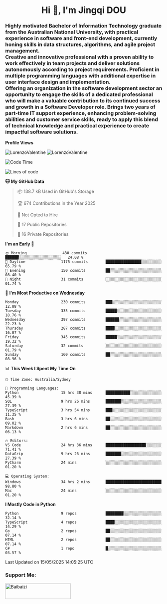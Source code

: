 <h1 align="center">Hi 👋, I'm Jingqi DOU</h1>
<h3 align="left">
Highly motivated Bachelor of Information Technology graduate from the Australian National University, with practical experience in software and front-end development, currently honing skills in data structures, algorithms, and agile project management. <br>
Creative and innovative professional with a proven ability to work effectively in team projects and deliver solutions autonomously according to project requirements. Proficient in multiple programming languages with additional expertise in user interface design and implementation. <br>
Offering an organization in the software development sector an opportunity to engage the skills of a dedicated professional who will make a valuable contribution to its continued success and growth in a Software Developer role. Brings two years of part-time IT support experience, enhancing problem-solving abilities and customer service skills, ready to apply this blend of technical knowledge and practical experience to create impactful software solutions.
</h3>

**Profile Views**<br>
<!-- <img src="https://count.getloli.com/get/@:name" alt="LorenzoValentine" theme="rule34" /> -->
<img src="https://count.getloli.com/@LorenzoValentine?name=LorenzoValentine&theme=asoul&padding=7&offset=0&align=center&scale=2&pixelated=1&darkmode=auto&prefix=020315" alt="LorenzoValentine" theme="rule34" />
<img src="https://count.getloli.com/@LorenzoValentine?name=LorenzoValentine&theme=food&padding=7&offset=0&align=center&scale=2&pixelated=1&darkmode=auto&prefix=020315" alt="LorenzoValentine" theme="rule34" />
 

<!--START_SECTION:waka-->
![Code Time](http://img.shields.io/badge/Code%20Time-1%2C926%20hrs%2013%20mins-blue)

![Lines of code](https://img.shields.io/badge/From%20Hello%20World%20I%27ve%20Written-343.8%20thousand%20lines%20of%20code-blue)

**🐱 My GitHub Data** 

> 📦 138.7 kB Used in GitHub's Storage 
 > 
> 🏆 674 Contributions in the Year 2025
 > 
> 🚫 Not Opted to Hire
 > 
> 📜 17 Public Repositories 
 > 
> 🔑 16 Private Repositories 
 > 
**I'm an Early 🐤** 

```text
🌞 Morning                430 commits         ██████░░░░░░░░░░░░░░░░░░░   24.08 % 
🌆 Daytime                1175 commits        ████████████████░░░░░░░░░   65.79 % 
🌃 Evening                150 commits         ██░░░░░░░░░░░░░░░░░░░░░░░   08.40 % 
🌙 Night                  31 commits          ░░░░░░░░░░░░░░░░░░░░░░░░░   01.74 % 
```
📅 **I'm Most Productive on Wednesday** 

```text
Monday                   230 commits         ███░░░░░░░░░░░░░░░░░░░░░░   12.88 % 
Tuesday                  335 commits         █████░░░░░░░░░░░░░░░░░░░░   18.76 % 
Wednesday                397 commits         ██████░░░░░░░░░░░░░░░░░░░   22.23 % 
Thursday                 287 commits         ████░░░░░░░░░░░░░░░░░░░░░   16.07 % 
Friday                   345 commits         █████░░░░░░░░░░░░░░░░░░░░   19.32 % 
Saturday                 32 commits          ░░░░░░░░░░░░░░░░░░░░░░░░░   01.79 % 
Sunday                   160 commits         ██░░░░░░░░░░░░░░░░░░░░░░░   08.96 % 
```


📊 **This Week I Spent My Time On** 

```text
🕑︎ Time Zone: Australia/Sydney

💬 Programming Languages: 
Python                   15 hrs 38 mins      ███████████░░░░░░░░░░░░░░   45.39 % 
SQL                      9 hrs 26 mins       ███████░░░░░░░░░░░░░░░░░░   27.39 % 
TypeScript               3 hrs 54 mins       ███░░░░░░░░░░░░░░░░░░░░░░   11.35 % 
Bash                     3 hrs 6 mins        ██░░░░░░░░░░░░░░░░░░░░░░░   09.02 % 
Markdown                 2 hrs 6 mins        ██░░░░░░░░░░░░░░░░░░░░░░░   06.13 % 

🔥 Editors: 
VS Code                  24 hrs 36 mins      ██████████████████░░░░░░░   71.41 % 
DataGrip                 9 hrs 26 mins       ███████░░░░░░░░░░░░░░░░░░   27.39 % 
PyCharm                  24 mins             ░░░░░░░░░░░░░░░░░░░░░░░░░   01.20 % 

💻 Operating System: 
Windows                  34 hrs 2 mins       █████████████████████████   98.80 % 
Mac                      24 mins             ░░░░░░░░░░░░░░░░░░░░░░░░░   01.20 % 
```

**I Mostly Code in Python** 

```text
Python                   9 repos             ████████░░░░░░░░░░░░░░░░░   32.14 % 
TypeScript               4 repos             ████░░░░░░░░░░░░░░░░░░░░░   14.29 % 
Go                       2 repos             ██░░░░░░░░░░░░░░░░░░░░░░░   07.14 % 
HTML                     2 repos             ██░░░░░░░░░░░░░░░░░░░░░░░   07.14 % 
C#                       1 repo              █░░░░░░░░░░░░░░░░░░░░░░░░   03.57 % 
```




 Last Updated on 15/05/2025 14:05:25 UTC
<!--END_SECTION:waka-->

<!-- [![willianrod's wakatime stats](https://github-readme-stats.vercel.app/api/wakatime?username=lorenzoval2050)](https://github.com/anuraghazra/github-readme-stats) -->


<h3 align="left">Support Me:</h3>
<p><a href="https://www.buymeacoffee.com/Baibaizi"> <img align="left" src="https://cdn.buymeacoffee.com/buttons/v2/default-yellow.png" height="50" width="210" alt="Baibaizi" /></a></p><br><br>
